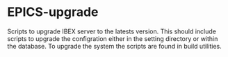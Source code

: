 # EPICS-upgrade

Scripts to upgrade IBEX server to the latests version. This should include scripts to upgrade the configration either in the setting directory or within the database. 
To upgrade the system the scripts are found in build utilities.


